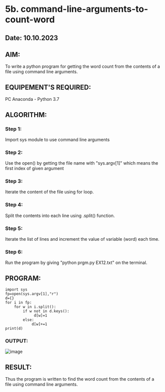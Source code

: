# 5b. command-line-arguments-to-count-word
## Date: 10.10.2023
## AIM:
To write a python program for getting the word count from the contents of a file using command line arguments.
## EQUIPEMENT'S REQUIRED: 
PC
Anaconda - Python 3.7
## ALGORITHM: 
### Step 1:
Import sys module to use command line arguments
### Step 2: 
Use the open() by getting the file name with "sys.argv[1]" which means the first index of given argument
### Step 3: 
Iterate the content of the file using for loop.
### Step 4:  
Split the contents into each line using .split() function.
### Step 5: 
Iterate the list of lines and increment the value of variable (word) each time.
### Step 6: 
Run the program by giving "python prgm.py EX12.txt" on the terminal.
## PROGRAM:
```
import sys
fp=open(sys.argv[1],"r")
d={}
for i in fp:
    for w in i.split():
        if w not in d.keys():
             d[w]=1
        else:
            d[w]+=1
print(d)
```
### OUTPUT:
![image](https://github.com/Darkwebnew/command-line-arguments-to-count-word/assets/143114486/5f5e2a18-7380-4eeb-acd3-0378fa3a6fb6)
## RESULT:
Thus the program is written to find the word count from the contents of a file using command line arguments.
